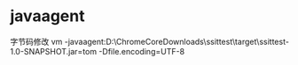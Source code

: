 # javaagent
字节码修改
vm  -javaagent:D:\ChromeCoreDownloads\ssittest\target\ssittest-1.0-SNAPSHOT.jar=tom -Dfile.encoding=UTF-8
